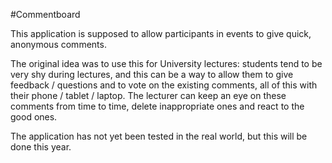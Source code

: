 #Commentboard

This application is supposed to allow participants in events to give quick, anonymous comments.

The original idea was to use this for University lectures: students tend to be very shy during lectures, and this can be a way to allow them to give feedback / questions and to vote on the existing comments, all of this with their phone / tablet / laptop. The lecturer can keep an eye on these comments from time to time, delete inappropriate ones and react to the good ones.

The application has not yet been tested in the real world, but this will be done this year.
